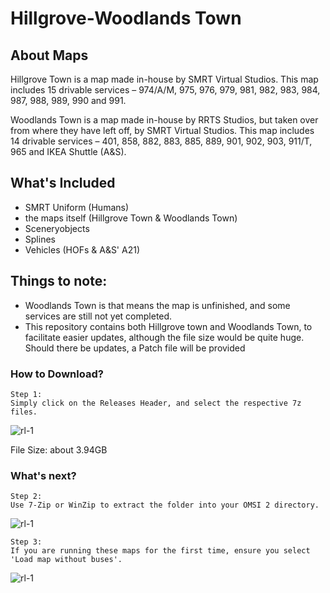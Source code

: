 # Hillgrove-Woodlands Town

## About Maps
Hillgrove Town is a map made in-house by SMRT Virtual Studios. This map includes 15 drivable
services – 974/A/M, 975, 976, 979, 981, 982, 983, 984, 987, 988, 989, 990 and 991.

Woodlands Town is a map made in-house by RRTS Studios, but taken over from where they have left off, by SMRT Virtual Studios. This map includes 14 drivable
services – 401, 858, 882, 883, 885, 889, 901, 902, 903, 911/T, 965 and IKEA Shuttle (A&S).

## What's Included
- SMRT Uniform (Humans)
- the maps itself (Hillgrove Town & Woodlands Town)
- Sceneryobjects
- Splines
- Vehicles (HOFs & A&S' A21)

## Things to note:
- Woodlands Town is that means the map is unfinished, and some services are still not yet completed.
- This repository contains both Hillgrove town and Woodlands Town, to facilitate easier updates, although the file size would be quite huge. Should there be updates, a Patch file will be provided

### How to Download?
```
Step 1:
Simply click on the Releases Header, and select the respective 7z files.
```
![rl-1](https://user-images.githubusercontent.com/77185714/156784437-aa81bb77-86de-4612-b3dc-b8a8159a524b.png)

File Size: about 3.94GB

### What's next?
```
Step 2:
Use 7-Zip or WinZip to extract the folder into your OMSI 2 directory.
```
![rl-1](https://user-images.githubusercontent.com/77185714/155873960-e2f69490-2fdb-45da-a02a-5c7fa911b87a.png)

```
Step 3:
If you are running these maps for the first time, ensure you select 'Load map without buses'.
```
![rl-1](https://user-images.githubusercontent.com/77185714/155873705-4275bc3a-98c4-4665-baf2-456916cc9631.png)


